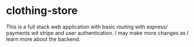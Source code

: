 # clothing-store
This is a full stack web application with basic routing with express/ payments wit stripe and user authentication. I may make more changes as I learn more about the backend. 
